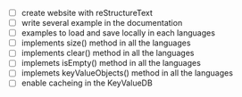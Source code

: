 
 - [ ] create website with reStructureText
 - [ ] write several example in the documentation 
 - [ ] examples to load and save locally in each languages
 - [ ] implements size() method in all the languages
 - [ ] implements clear() method in all the languages
 - [ ] implemets isEmpty() method in all the languages
 - [ ] implemets keyValueObjects() method in all the languages
 - [ ] enable cacheing in the KeyValueDB
